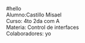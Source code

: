 #hello                                                                                                                                                                                                                                                                                                                                             
Alumno:Castillo Misael                                                                                                                                                   
Curso: 4to 2da com A                                                                                                                                                     
Materia: Control de interfaces                                                                                                                                                                                                                                                                                                                     
Colaboradores: yo
